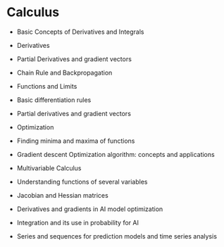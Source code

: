 # Calculus

* Basic Concepts of Derivatives and Integrals
* Derivatives
* Partial Derivatives and gradient vectors
* Chain Rule and Backpropagation
* Functions and Limits
* Basic differentiation rules
* Partial derivatives and gradient vectors
* Optimization
* Finding minima and maxima of functions
* Gradient descent Optimization algorithm: concepts and applications
* Multivariable Calculus
* Understanding functions of several variables
* Jacobian and Hessian matrices



* Derivatives and gradients in AI model optimization
* Integration and its use in probability for AI
* Series and sequences for prediction models and time series analysis
